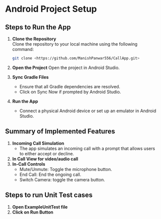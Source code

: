 # Android Project Setup

## Steps to Run the App
1. **Clone the Repository**  
   Clone the repository to your local machine using the following command:  
   ```bash
   git clone <https://github.com/ManishPanwar556/CallApp.git>

2. **Open the Project**
   Open the project in Android Studio.
   
3. **Sync Gradle Files**
   - Ensure that all Gradle dependencies are resolved.
   - Click on Sync Now if prompted by Android Studio.

4. **Run the App**
   -  Connect a physical Android device or set up an emulator in Android Studio.
     
  
## Summary of Implemented Features
1. **Incoming Call Simulation**
   - The app simulates an incoming call with a prompt that allows users to either accept or decline.
2. **In Call View for video/audio call**     
2. **In-Call Controls**
   - Mute/Unmute: Toggle the microphone button.
   - End Call: End the ongoing call.
   - Switch Camera: toggle the camera button.

## Steps to run Unit Test cases
1. **Open ExampleUnitTest file**
2. **Click on Run Button**


     

